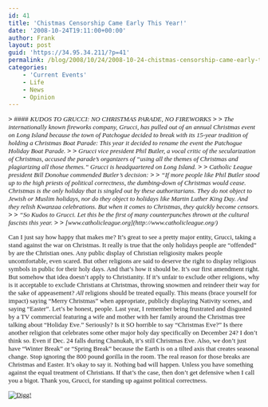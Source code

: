 ```yaml
---
id: 41
title: 'Chistmas Censorship Came Early This Year!'
date: '2008-10-24T19:11:00+00:00'
author: Frank
layout: post
guid: 'https://34.95.34.211/?p=41'
permalink: /blog/2008/10/24/2008-10-24-chistmas-censorship-came-early-this-year-html/
categories:
    - 'Current Events'
    - Life
    - News
    - Opinion
---
```


<div src="v5"><div><span class="Apple-style-span" style="border-collapse: collapse;   -webkit-border-horizontal-spacing: 8px; -webkit-border-vertical-spacing: 8px; font-family:arial;font-size:13px;">
> #### <span class="Apple-style-span" style="font-style: italic;"><span class="Apple-style-span" style="font-family:georgia;"><span class="Apple-style-span" style="font-size: small;">KUDOS TO GRUCCI: NO CHRISTMAS PARADE, NO FIREWORKS</span></span></span>
> 
> <span class="Apple-style-span" style="font-style: italic;"><span class="Apple-style-span" style="font-family:georgia;"><span class="Apple-style-span" style="font-size: small;"> The internationally known fireworks company, Grucci, has pulled out of an annual Christmas event on Long Island because the town of Patchogue decided to break with its 15-year tradition of holding a Christmas Boat Parade: This year it decided to rename the event the Patchogue Holiday Boat Parade.</span></span></span>
> 
> <span class="Apple-style-span" style="font-style: italic;"><span class="Apple-style-span" style="font-family:georgia;"><span class="Apple-style-span" style="font-size: small;"> Grucci vice president Phil Butler, a vocal critic of the secularization of Christmas, accused the parade’s organizers of “using all the themes of Christmas and plagiarizing all those themes.” Grucci is headquartered on Long Island.</span></span></span>
> 
> <span class="Apple-style-span" style="font-style: italic;"><span class="Apple-style-span" style="font-family:georgia;"><span class="Apple-style-span" style="font-size: small;"> Catholic League president Bill Donohue commended Butler’s decision:</span></span></span>
> 
> <span class="Apple-style-span" style="font-style: italic;"><span class="Apple-style-span" style="font-family:georgia;"><span class="Apple-style-span" style="font-size: small;"> “If more people like Phil Butler stood up to the high priests of political correctness, the dumbing-down of Christmas would cease. Christmas is the only holiday that is singled out by these authoritarians. They do not object to Jewish or Muslim holidays, nor do they object to holidays like Martin Luther King Day. And they relish Kwanzaa celebrations. But when it comes to Christmas, they quickly become censors.</span></span></span>
> 
> <span class="Apple-style-span" style="font-style: italic;"><span class="Apple-style-span" style="font-family:georgia;"><span class="Apple-style-span" style="font-size: small;"> “So Kudos to Grucci. Let this be the first of many counterpunches thrown at the cultural fascists this year.</span></span></span>
> 
> <span class="Apple-style-span" style="font-style: italic;"><span class="Apple-style-span" style="font-family:georgia;">[<span class="Apple-style-span" style="font-size: small;">www.catholicleague.org</span>](http://www.catholicleague.org/)</span></span>

<span class="Apple-style-span" style="font-family:georgia;"><span class="Apple-style-span" style="font-size: small;">[](http://www.catholicleague.com/)</span></span>

<span class="Apple-style-span" style="font-family:georgia;"><span class="Apple-style-span" style="font-size: small;">Can I just say how happy that makes me? It’s great to see a pretty major entity, Grucci, taking a stand against the war on Christmas. It really is true that the only holidays people are “offended” by are the Christian ones. Any public display of Christian religiosity makes people uncomfortable, even scared. But other religions are said to deserve the right to display religious symbols in public for their holy days. And that’s how it should be. It’s our first amendment right. But somehow that idea doesn’t apply to Christianity. If it’s unfair to exclude other religions, why is it acceptable to exclude Christians at Christmas, throwing snowmen and reindeer their way for the sake of appeasement? </span></span><span class="Apple-style-span" style="font-style: italic;"><span class="Apple-style-span" style="font-family:georgia;"><span class="Apple-style-span" style="font-size: small;">All</span></span></span><span class="Apple-style-span" style="font-family:georgia;"><span class="Apple-style-span" style="font-size: small;"> religions should be treated equally. This means (brace yourself for impact) saying “Merry Christmas” when appropriate, publicly displaying Nativity scenes, and saying “Easter”. Let’s be honest, people. Last year, I remember being frustrated and disgusted by a TV commercial featuring a wife and mother with her family around the Christmas tree talking about “Holiday Eve.” Seriously? Is it SO horrible to say “Christmas Eve?” Is there another religion that celebrates some other major holy day specifically on December 24? I don’t think so. Even if Dec. 24 falls during Chanukah, it’s still Christmas Eve. Also, we don’t just have “Winter Break” or “Spring Break” because the Earth is on a tilted axis that creates seasonal change. Stop ignoring the 800 pound gorilla in the room. The real reason for those breaks are Christmas and Easter. It’s okay to say it. Nothing bad will happen. Unless you have something against the equal treatment of Christians. If that’s the case, then don’t get defensive when I call you a bigot. Thank you, Grucci, for standing up against political correctness.</span></span><span class="Apple-style-span" style="font-family:georgia;"><span class="Apple-style-span" style="font-size: small;">  
</span></span>

<span class="Apple-style-span" style="border-collapse: separate;   -webkit-border-horizontal-spacing: 0px; -webkit-border-vertical-spacing: 0px; ">[<span class="Apple-style-span" style="font-family:georgia;"><span class="Apple-style-span" style="font-size: small;">![Digg!](http://digg.com/img/badges/100x20-digg-button.gif)</span></span>](http://digg.com/)</span>

</span></div></div>